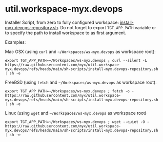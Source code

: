 # util.workspace-myx.devops


Installer Script, from zero to fully configured workspace: [install-myx.devops-repository.sh](https://github.com/myx/util.workspace-myx.devops/blob/main/sh-scripts/install-myx.devops-repository.sh). Do not forget to export `TGT_APP_PATH` variable or to specify the path to install workspace to as first argument.

Examples:

 Mac OSX (using `curl` and `~/Workspaces/ws-myx.devops` as workspace root):
 
	export TGT_APP_PATH=~/Workspaces/ws-myx.devops ; curl --silent -L https://raw.githubusercontent.com/myx/util.workspace-myx.devops/refs/heads/main/sh-scripts/install-myx.devops-repository.sh | sh -e
	
 FreeBSD (using `fetch` and `~/Workspaces/ws-myx.devops` as workspace root):

	export TGT_APP_PATH=~/Workspaces/ws-myx.devops ; fetch -o - https://raw.githubusercontent.com/myx/util.workspace-myx.devops/refs/heads/main/sh-scripts/install-myx.devops-repository.sh | sh -e
	
 Linux (using `wget` and `~/Workspaces/ws-myx.devops` as workspace root)
 
	export TGT_APP_PATH=~/Workspaces/ws-myx.devops ; wget --quiet -O - https://raw.githubusercontent.com/myx/util.workspace-myx.devops/refs/heads/main/sh-scripts/install-myx.devops-repository.sh | sh -e

